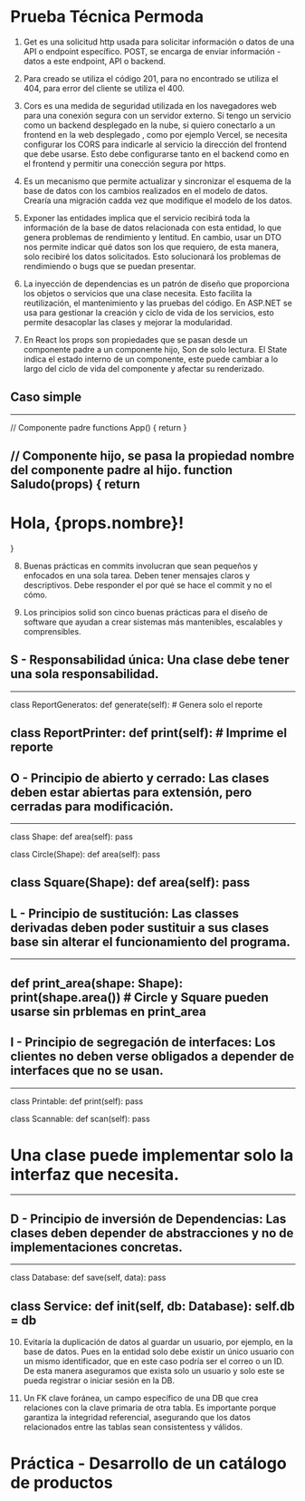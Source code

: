 # Prueba Técnica Permoda

1. Get es una solicitud http usada para solicitar información o datos de una API o endpoint específico. POST, se encarga de enviar información - datos a este endpoint, API o backend.

2. Para creado se utiliza el código 201, para no encontrado se utiliza el 404, para error del cliente se utiliza el 400.

3. Cors es una medida de seguridad utilizada en los navegadores web para una conexión segura con un servidor externo. Si tengo un servicio como un backend desplegado en la nube, si quiero conectarlo a un frontend en la web desplegado , como por ejemplo Vercel, se necesita configurar los CORS para indicarle al servicio la dirección del frontend que debe usarse. Esto debe configurarse tanto en el backend como en el frontend y permitir una conección segura por https.

4. Es un mecanismo que permite actualizar y sincronizar el esquema de la base de datos con los cambios realizados en el modelo de datos. Crearía una migración cadda vez que modifique el modelo de los datos.

5. Exponer las entidades implica que el servicio recibirá toda la información de la base de datos relacionada con esta entidad, lo que genera problemas de rendimiento y lentitud. En cambio, usar un DTO nos permite indicar qué datos son los que requiero, de esta manera, solo recibiré los datos solicitados. Esto solucionará los problemas de rendimiendo o bugs que se puedan presentar.

6. La inyección de dependencias es un patrón de diseño que proporciona los objetos o servicios que una clase necesita. Esto facilita la reutilización, el mantenimiento y las pruebas del código. En ASP.NET se usa para gestionar la creación y ciclo de vida de los servicios, esto permite desacoplar las clases y mejorar la modularidad.

7. En React los props son propiedades que se pasan desde un componente padre a un componente hijo, Son de solo lectura. El State indica el estado interno de un componente, este puede cambiar a lo largo del ciclo de vida del componente y afectar su renderizado.

## Caso simple
---
// Componente padre
functions App() {
    return <Saludo nombre="Farid" />
}

// Componente hijo, se pasa la propiedad nombre del componente padre al hijo.
function Saludo(props) {
    return <h1>Hola, {props.nombre}!</h1>
}
---

8. Buenas prácticas en commits involucran  que sean pequeños y enfocados en una sola tarea. Deben tener mensajes claros y descriptivos. Debe responder el por qué se hace el commit y no el cómo.

9. Los principios solid son cinco buenas prácticas para el diseño de software que ayudan a crear sistemas más mantenibles, escalables y comprensibles.

## S - Responsabilidad única: Una clase debe tener una sola responsabilidad.
---
class ReportGeneratos:
    def generate(self):
    # Genera solo el reporte

class ReportPrinter:
    def print(self):
    # Imprime el reporte
---
## O - Principio de abierto y cerrado: Las clases deben estar abiertas para extensión, pero cerradas para modificación.
--- 
class Shape:
    def area(self):
        pass

class Circle(Shape):
    def area(self):
        pass

class Square(Shape):
    def area(self):
        pass
---
## L - Principio de sustitución: Las classes derivadas deben poder sustituir a sus clases base sin alterar el  funcionamiento del programa.
---
def print_area(shape: Shape):
    print(shape.area())
    # Circle y Square pueden usarse sin prblemas en print_area
---
## I - Principio de segregación de interfaces: Los clientes no deben verse obligados a depender de interfaces que no se usan.
---
class Printable:
    def print(self):
        pass

class Scannable:
    def scan(self):
        pass
   # Una clase puede implementar solo la interfaz que necesita.
---
## D - Principio de inversión de Dependencias: Las clases deben depender de abstracciones y no de implementaciones concretas.
---
class Database:
    def save(self, data):
        pass

class Service:
    def __init__(self, db: Database):
        self.db = db
---

10. Evitaría la duplicación de datos al guardar un usuario, por ejemplo, en la base de datos. Pues en la entidad solo debe existir un único usuario con un mismo identificador, que en este caso podría ser el correo o un ID. De esta manera aseguramos que exista solo un usuario y solo este se pueda registrar o iniciar sesión en la DB.

11. Un FK clave foránea, un campo específico de una DB que crea relaciones con la clave primaria de otra tabla. Es importante porque garantiza la integridad referencial, asegurando que los datos relacionados entre las tablas sean consistentess y válidos.

# Práctica - Desarrollo de un catálogo de productos

